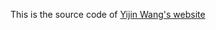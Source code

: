 This is the source code of [Yijin Wang's website](https://ashleyj1n.github.io/yijinwang.github.io/)
